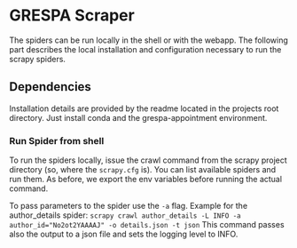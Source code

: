 # GRESPA Scraper

The spiders can be run locally in the shell or with the webapp. The following part describes the
local installation and configuration necessary to run the scrapy spiders.

## Dependencies

Installation details are provided by the readme located in the projects root directory.
Just install conda and the grespa-appointment environment.

### Run Spider from shell

To run the spiders locally, issue the crawl command from the scrapy project directory (so, where the `scrapy.cfg` is).
You can list available spiders and run them. As before, we export the env variables before running the actual command.

To pass parameters to the spider use the `-a` flag. Example for the author_details spider:
`scrapy crawl author_details -L INFO -a author_id="No2ot2YAAAAJ" -o details.json -t json`
This command passes also the output to a json file and sets the logging level to INFO.
